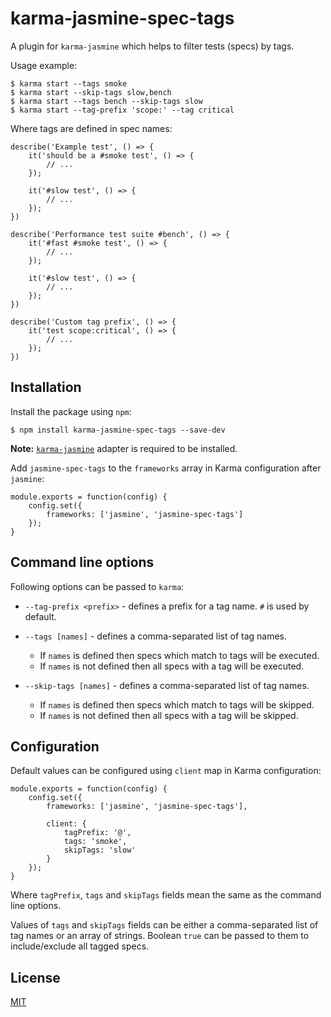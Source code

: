 # karma-jasmine-spec-tags

A plugin for `karma-jasmine` which helps to filter tests (specs) by tags. 

Usage example:

    $ karma start --tags smoke
    $ karma start --skip-tags slow,bench
    $ karma start --tags bench --skip-tags slow
    $ karma start --tag-prefix 'scope:' --tag critical
    
Where tags are defined in spec names:

    describe('Example test', () => {
        it('should be a #smoke test', () => {
            // ...
        });
        
        it('#slow test', () => {
            // ...
        });
    })
        
    describe('Performance test suite #bench', () => {
        it('#fast #smoke test', () => {
            // ...
        });
        
        it('#slow test', () => {
            // ...
        });
    })
    
    describe('Custom tag prefix', () => {
        it('test scope:critical', () => {
            // ...
        });
    })


## Installation

Install the package using `npm`:

    $ npm install karma-jasmine-spec-tags --save-dev

**Note:** [`karma-jasmine`](https://github.com/karma-runner/karma-jasmine) adapter is required to be installed.


Add `jasmine-spec-tags` to the `frameworks` array in Karma configuration after `jasmine`:

    module.exports = function(config) {
        config.set({
            frameworks: ['jasmine', 'jasmine-spec-tags']
        });
    }
    
    
## Command line options

Following options can be passed to `karma`:

* `--tag-prefix <prefix>` - defines a prefix for a tag name. `#` is used by default.
* `--tags [names]` - defines a comma-separated list of tag names. 

  * If `names` is defined then specs which match to tags will be executed.
  * If `names` is not defined then all specs with a tag will be executed.
   
* `--skip-tags [names]` - defines a comma-separated list of tag names. 

  * If `names` is defined then specs which match to tags will be skipped.
  * If `names` is not defined then all specs with a tag will be skipped.


## Configuration

Default values can be configured using `client` map in Karma configuration:

    module.exports = function(config) {
        config.set({
            frameworks: ['jasmine', 'jasmine-spec-tags'],
            
            client: {
                tagPrefix: '@',
                tags: 'smoke',
                skipTags: 'slow'
            }
        });
    }

Where `tagPrefix`, `tags` and `skipTags` fields mean the same as the command line options.

Values of `tags` and `skipTags` fields can be either a comma-separated list of tag names or an array of strings.
Boolean `true` can be passed to them to include/exclude all tagged specs.


## License

[MIT](LICENSE)
